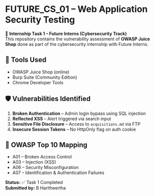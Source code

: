 # FUTURE_CS_01 – Web Application Security Testing

🔐 **Internship Task 1 – Future Interns (Cybersecurity Track)**  
This repository contains the vulnerability assessment of **OWASP Juice Shop** done as part of the cybersecurity internship with Future Interns.

## 🔧 Tools Used
- OWASP Juice Shop (online)
- Burp Suite (Community Edition)
- Chrome Developer Tools

## 🛡️ Vulnerabilities Identified
1. **Broken Authentication** – Admin login bypass using SQL injection
2. **Reflected XSS** – Alert triggered via search input
3. **Sensitive File Disclosure** – Access to `acquisitions.md` via FTP
4. **Insecure Session Tokens** – No HttpOnly flag on auth cookie

## 📝 OWASP Top 10 Mapping
- A01 – Broken Access Control
- A03 – Injection (XSS)
- A06 – Security Misconfiguration
- A07 – Identification & Authentication Failures


**Status:** ✅ Task 1 Completed  
**Submitted by:** B Haritheertha

